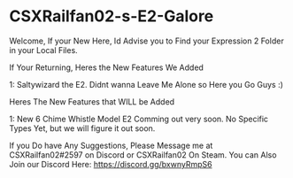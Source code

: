 # CSXRailfan02-s-E2-Galore
Welcome, If your New Here, Id Advise you to Find your Expression 2 Folder in your Local Files.

If Your Returning, Heres the New Features We Added

1: Saltywizard the E2. Didnt wanna Leave Me Alone so Here you Go Guys :)

Heres The New Features that WILL be Added

1: New 6 Chime Whistle Model E2 Comming out very soon. No Specific Types Yet, but we will figure it out soon.

If you Do have Any Suggestions, Please Message me at CSXRailfan02#2597 on Discord or CSXRailfan02 On Steam. You can Also Join our Discord Here: https://discord.gg/bxwnyRmpS6
